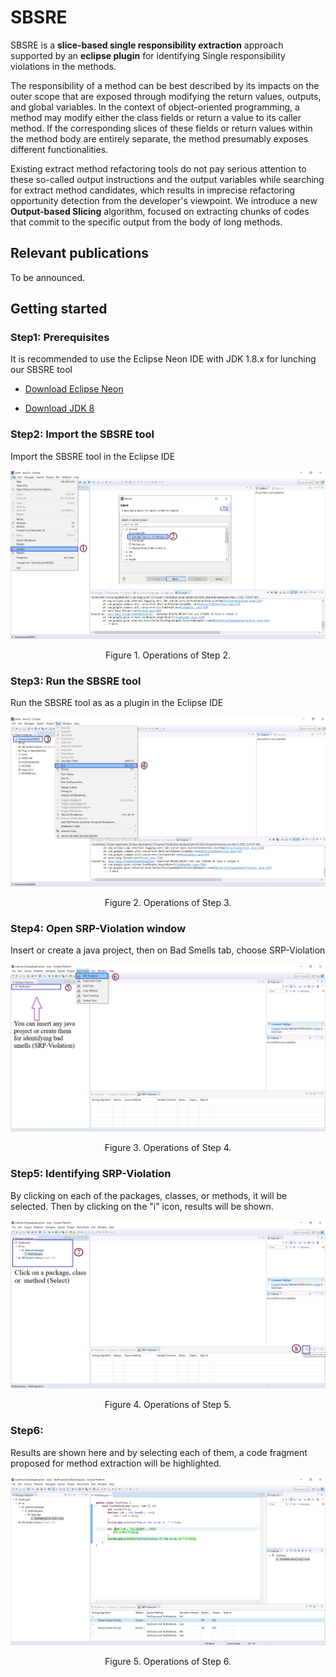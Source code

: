 # SBSRE
SBSRE is a **slice-based single responsibility extraction** approach supported by an **eclipse plugin** for identifying Single responsibility violations in the methods.

The responsibility of a method can be best described by its impacts on the outer scope that are exposed through modifying the return values, outputs, and global variables. In the context of object-oriented programming, a method may modify either the class fields or return a value to its caller method. If the corresponding slices of these fields or return values within the method body are entirely separate, the method presumably exposes different functionalities.

Existing extract method refactoring tools do not pay serious attention to these so-called output instructions and the output variables while searching for extract method candidates, which results in imprecise refactoring opportunity detection from the developer's viewpoint. We introduce a new **Output-based Slicing** algorithm, focused on extracting chunks of codes that commit to the specific output from the body of long methods.



## Relevant publications
To be announced.



## Getting started

### Step1: Prerequisites

It is recommended to use the Eclipse Neon IDE with JDK 1.8.x for lunching our SBSRE tool 

* [Download Eclipse Neon](https://www.eclipse.org/downloads/packages/release/neon/3/eclipse-ide-java-ee-developers)

* [Download JDK 8](https://www.oracle.com/java/technologies/downloads/)


### Step2: Import the SBSRE tool

 Import the SBSRE tool in the Eclipse IDE

<p align = "center"> <img src = "image/Step2.png"> </p>
<p align = "center"> Figure 1. Operations of Step 2. </p>



### Step3: Run the SBSRE tool 

Run the SBSRE tool as as a plugin in the Eclipse IDE

<p align = "center"> <img src = "image/Step3.png"> </p>
<p align = "center"> Figure 2. Operations of Step 3. </p>



### Step4: Open SRP-Violation window

Insert or create a java project, then on Bad Smells tab, choose SRP-Violation

<p align = "center"> <img src = "image/Step4.png"> </p>
<p align = "center"> Figure 3. Operations of Step 4. </p>


### Step5: Identifying SRP-Violation

By clicking on each of the packages, classes, or methods, it will be selected. Then by clicking on the "i" icon, results will be shown.

<p align = "center"> <img src = "image/Step5.png"> </p>
<p align = "center"> Figure 4. Operations of Step 5. </p>



### Step6: 

Results are shown here and by selecting each of them, a code fragment proposed for method extraction will be highlighted.

<p align = "center"> <img src = "image/Step6.png"> </p>
<p align = "center"> Figure 5. Operations of Step 6. </p>


